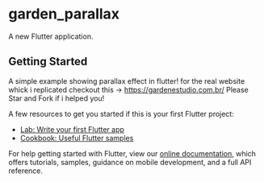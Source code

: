 # garden_parallax

A new Flutter application.

## Getting Started

A simple example showing parallax effect in flutter!
for the real website whick i replicated checkout this -> https://gardenestudio.com.br/
Please Star and Fork if i helped you!





A few resources to get you started if this is your first Flutter project:

- [Lab: Write your first Flutter app](https://flutter.dev/docs/get-started/codelab)
- [Cookbook: Useful Flutter samples](https://flutter.dev/docs/cookbook)

For help getting started with Flutter, view our
[online documentation](https://flutter.dev/docs), which offers tutorials,
samples, guidance on mobile development, and a full API reference.
